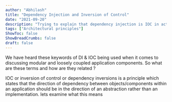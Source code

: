 ```yaml
---
author: "Abhilash"
title: "Dependency Injection and Inversion of Control"
date: "2021-09-20"
description: "Trying to explain that dependency injection is IOC in action"
tags: ["Architectural principles"]
ShowToc: false
ShowBreadCrumbs: false
draft: false
---
```


We have heard these keywords of DI & IOC being used when it comes to discussing modular and loosely coupled application components. So what are these terms and how are they related ?

IOC or inversion of control or dependency inversions is a principle which states that the direction of dependency between objects/components within an application should be in the direction of an abstraction rather than an implementation. lets examine what this means
